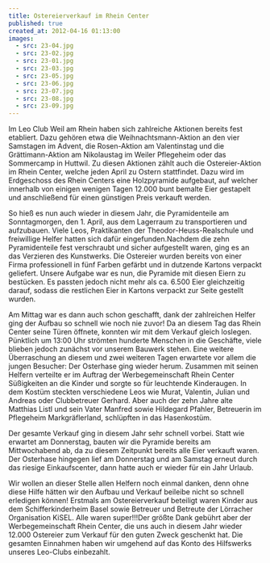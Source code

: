 ```yaml
---
title: Ostereierverkauf im Rhein Center
published: true
created_at: 2012-04-16 01:13:00
images:
  - src: 23-04.jpg
  - src: 23-02.jpg
  - src: 23-01.jpg
  - src: 23-03.jpg
  - src: 23-05.jpg
  - src: 23-06.jpg
  - src: 23-07.jpg
  - src: 23-08.jpg
  - src: 23-09.jpg
---
```


Im Leo Club Weil am Rhein haben sich zahlreiche Aktionen bereits fest etabliert. Dazu gehören etwa die Weihnachtsmann-Aktion an den vier Samstagen im Advent, die Rosen-Aktion am Valentinstag und die Grättimann-Aktion am Nikolaustag im Weiler Pflegeheim oder das Sommercamp in Huttwil. Zu diesen Aktionen zählt auch die Ostereier-Aktion im Rhein Center, welche jeden April zu Ostern stattfindet. Dazu wird im Erdgeschoss des Rhein Centers eine Holzpyramide aufgebaut, auf welcher innerhalb von einigen wenigen Tagen 12.000 bunt bemalte Eier gestapelt und anschließend für einen günstigen Preis verkauft werden.

So hieß es nun auch wieder in diesem Jahr, die Pyramidenteile am Sonntagmorgen, den 1. April, aus dem Lagerraum zu transportieren und aufzubauen. Viele Leos, Praktikanten der Theodor-Heuss-Realschule und freiwillige Helfer hatten sich dafür eingefunden.Nachdem die zehn Pyramidenteile fest verschraubt und sicher aufgestellt waren, ging es an das Verzieren des Kunstwerks. Die Ostereier wurden bereits von einer Firma professionell in fünf Farben gefärbt und in dutzende Kartons verpackt geliefert. Unsere Aufgabe war es nun, die Pyramide mit diesen Eiern zu bestücken. Es passten jedoch nicht mehr als ca. 6.500 Eier gleichzeitig darauf, sodass die restlichen Eier in Kartons verpackt zur Seite gestellt wurden.

Am Mittag war es dann auch schon geschafft, dank der zahlreichen Helfer ging der Aufbau so schnell wie noch nie zuvor! Da an diesem Tag das Rhein Center seine Türen öffnete, konnten wir mit dem Verkauf gleich loslegen. Pünktlich um 13:00 Uhr strömten hunderte Menschen in die Geschäfte, viele blieben jedoch zunächst vor unserem Bauwerk stehen.
Eine weitere Überraschung an diesem und zwei weiteren Tagen erwartete vor allem die jungen Besucher: Der Osterhase ging wieder herum. Zusammen mit seinen Helfern verteilte er im Auftrag der Werbegemeinschaft Rhein Center Süßigkeiten an die Kinder und sorgte so für leuchtende Kinderaugen. In dem Kostüm steckten verschiedene Leos wie Murat, Valentin, Julian und Andreas oder Clubbetreuer Gerhard. Aber auch der zehn Jahre alte Matthias Listl und sein Vater Manfred sowie Hildegard Pfahler, Betreuerin im Pflegeheim Markgräflerland, schlüpften in das Hasenkostüm.

Der gesamte Verkauf ging in diesem Jahr sehr schnell vorbei. Statt wie erwartet am Donnerstag, bauten wir die Pyramide bereits am Mittwochabend ab, da zu diesem Zeitpunkt bereits alle Eier verkauft waren. Der Osterhase hingegen lief am Donnerstag und am Samstag erneut durch das riesige Einkaufscenter, dann hatte auch er wieder für ein Jahr Urlaub.

Wir wollen an dieser Stelle allen Helfern noch einmal danken, denn ohne diese Hilfe hätten wir den Aufbau und Verkauf beileibe nicht so schnell erledigen können! Erstmals am Ostereierverkauf beteiligt waren Kinder aus dem Schifferkinderheim Basel sowie Betreuer und Betreute der Lörracher Organisation KiSEL. Alle waren super!!!Der größte Dank gebührt aber der Werbegemeinschaft Rhein Center, die uns auch in diesem Jahr wieder 12.000 Ostereier zum Verkauf für den guten Zweck geschenkt hat. Die gesamten Einnahmen haben wir umgehend auf das Konto des Hilfswerks unseres Leo-Clubs einbezahlt.
